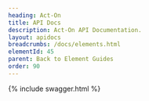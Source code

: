 ```yaml
---
heading: Act-On
title: API Docs
description: Act-On API Documentation.
layout: apidocs
breadcrumbs: /docs/elements.html
elementId: 45
parent: Back to Element Guides
order: 90
---
```


{% include swagger.html %}
